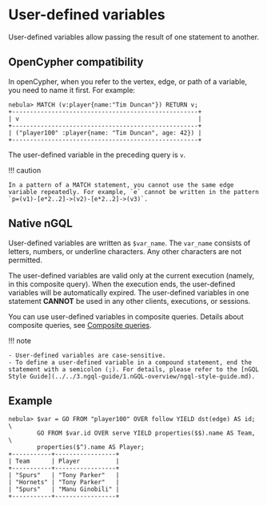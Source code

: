 # User-defined variables

User-defined variables allow passing the result of one statement to another.

## OpenCypher compatibility

In openCypher, when you refer to the vertex, edge, or path of a variable, you need to name it first. For example:

```ngql
nebula> MATCH (v:player{name:"Tim Duncan"}) RETURN v;
+----------------------------------------------------+
| v                                                  |
+----------------------------------------------------+
| ("player100" :player{name: "Tim Duncan", age: 42}) |
+----------------------------------------------------+
```

The user-defined variable in the preceding query is `v`.

!!! caution

    In a pattern of a MATCH statement, you cannot use the same edge variable repeatedly. For example, `e` cannot be written in the pattern `p=(v1)-[e*2..2]->(v2)-[e*2..2]->(v3)`.

## Native nGQL

User-defined variables are written as `$var_name`. The `var_name` consists of letters, numbers, or underline characters. Any other characters are not permitted.

The user-defined variables are valid only at the current execution (namely, in this composite query). When the execution ends, the user-defined variables will be automatically expired. The user-defined variables in one statement **CANNOT** be used in any other clients, executions, or sessions.

You can use user-defined variables in composite queries. Details about composite queries, see [Composite queries](1.composite-queries.md).

!!! note

    - User-defined variables are case-sensitive.
    - To define a user-defined variable in a compound statement, end the statement with a semicolon (;). For details, please refer to the [nGQL Style Guide](../../3.ngql-guide/1.nGQL-overview/ngql-style-guide.md).

## Example

```ngql
nebula> $var = GO FROM "player100" OVER follow YIELD dst(edge) AS id; \
        GO FROM $var.id OVER serve YIELD properties($$).name AS Team, \
        properties($^).name AS Player;
+-----------+-----------------+
| Team      | Player          |
+-----------+-----------------+
| "Spurs"   | "Tony Parker"   |
| "Hornets" | "Tony Parker"   |
| "Spurs"   | "Manu Ginobili" |
+-----------+-----------------+
```

